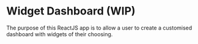 # Widget Dashboard (WIP)

The purpose of this ReactJS app is to allow a user to create a customised dashboard with widgets of their choosing.
